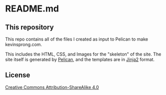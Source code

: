 README.md
=========

This repository
---------------

This repo contains all of the files I created as input to Pelican to make kevinsprong.com.

This includes the HTML, CSS, and Images for the "skeleton" of the site.  The site itself is generated by [Pelican](http://getpelican.com), and the templates are in [Jinja2](http://jinja.pocoo.org/) format.

License
-------

[Creative Commons Attribution-ShareAlike 4.0](https://creativecommons.org/licenses/by-sa/4.0/)
